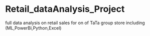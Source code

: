 # Retail_dataAnalysis_Project
full data analysis on retail sales for on of TaTa group store including (ML,PowerBi,Python,Excel)
